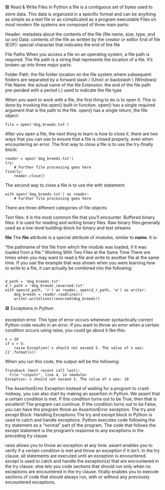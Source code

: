 :red_square: Read & Write Files in Python
a file is a contiguous set of bytes used to store data. This data is organized in a specific format and can be anything as simple as a text file or as complicated as a program executable
Files on most modern file systems are composed of three main parts:

Header: metadata about the contents of the file (file name, size, type, and so on)
Data: contents of the file as written by the creator or editor
End of file (EOF): special character that indicates the end of the file

File Paths
When you access a file on an operating system, a file path is required. The file path is a string that represents the location of a file. It’s broken up into three major parts:

Folder Path: the file folder location on the file system where subsequent folders are separated by a forward slash / (Unix) or backslash \ (Windows)
File Name: the actual name of the file
Extension: the end of the file path pre-pended with a period (.) used to indicate the file type

When you want to work with a file, the first thing to do is to open it. 
This is done by invoking the open() built-in function. open() has a single required argument that is the path to the file. open() has a single return, the file object:
```
file = open('dog_breeds.txt')
```

After you open a file, the next thing to learn is how to close it.
there are two ways that you can use to ensure that a file is closed properly, even when encountering an error. The first way to close a file is to use the try-finally block:
```
reader = open('dog_breeds.txt')
try:
    # Further file processing goes here
finally:
    reader.close()
```

The second way to close a file is to use the with statement:
```
with open('dog_breeds.txt') as reader:
    # Further file processing goes here

```

There are three different categories of file objects:

Text files: it is the most common file that you’ll encounter.
Buffered binary files: it is used for reading and writing binary files.
Raw binary files:generally used as a low-level building-block for binary and text streams

__file__
The __file__ attribute is a special attribute of modules, similar to __name__. It is:

“the pathname of the file from which the module was loaded, if it was loaded from a file.”
Working With Two Files at the Same Time
There are times when you may want to read a file and write to another file at the same time. If you use the example that was shown when you were learning how to write to a file, it can actually be combined into the following:

```

d_path = 'dog_breeds.txt'
d_r_path = 'dog_breeds_reversed.txt'
with open(d_path, 'r') as reader, open(d_r_path, 'w') as writer:
    dog_breeds = reader.readlines()
    writer.writelines(reversed(dog_breeds))
```

:red_square: Exceptions in Python

exception error. This type of error occurs whenever syntactically correct Python code results in an error. 
If you want to throw an error when a certain condition occurs using raise, you could go about it like this:

```
x = 10
if x > 5:
    raise Exception('x should not exceed 5. The value of x was: {}'.format(x))
```

When you run this code, the output will be the following:
```
Traceback (most recent call last):
  File "<input>", line 4, in <module>
Exception: x should not exceed 5. The value of x was: 10
```

The AssertionError Exception
Instead of waiting for a program to crash midway, you can also start by making an assertion in Python. We assert that a certain condition is met. If this condition turns out to be True, then that is excellent! The program can continue. If the condition turns out to be False, you can have the program throw an AssertionError exception.
The try and except Block: Handling Exceptions
The try and except block in Python is used to catch and handle exceptions. Python executes code following the try statement as a “normal” part of the program. The code that follows the except statement is the program’s response to any exceptions in the preceding try clause.

raise allows you to throw an exception at any time.
assert enables you to verify if a certain condition is met and throw an exception if it isn’t.
In the try clause, all statements are executed until an exception is encountered.
except is used to catch and handle the exception(s) that are encountered in the try clause.
else lets you code sections that should run only when no exceptions are encountered in the try clause.
finally enables you to execute sections of code that should always run, with or without any previously encountered exceptions.




